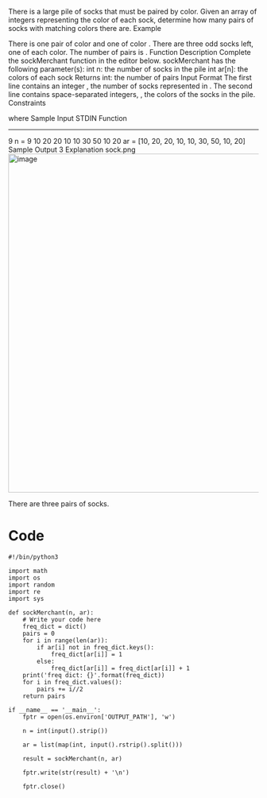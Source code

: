 There is a large pile of socks that must be paired by color. Given an array of integers representing the color of each sock, determine how many pairs of socks with matching colors there are.
Example


There is one pair of color  and one of color . There are three odd socks left, one of each color. The number of pairs is .
Function Description
Complete the sockMerchant function in the editor below.
sockMerchant has the following parameter(s):
int n: the number of socks in the pile
int ar[n]: the colors of each sock
Returns
int: the number of pairs
Input Format
The first line contains an integer , the number of socks represented in .
The second line contains  space-separated integers, , the colors of the socks in the pile.
Constraints

 where 
Sample Input
STDIN                       Function
-----                       --------
9                           n = 9
10 20 20 10 10 30 50 10 20  ar = [10, 20, 20, 10, 10, 30, 50, 10, 20]
Sample Output
3
Explanation
sock.png
<img width="1220" height="682" alt="image" src="https://github.com/user-attachments/assets/08d42291-2873-4a5c-93e3-01da64b11b21" />

There are three pairs of socks.


# Code
```
#!/bin/python3

import math
import os
import random
import re
import sys

def sockMerchant(n, ar):
    # Write your code here
    freq_dict = dict()
    pairs = 0
    for i in range(len(ar)):
        if ar[i] not in freq_dict.keys():
            freq_dict[ar[i]] = 1
        else:
            freq_dict[ar[i]] = freq_dict[ar[i]] + 1
    print('freq dict: {}'.format(freq_dict))
    for i in freq_dict.values():
        pairs += i//2
    return pairs

if __name__ == '__main__':
    fptr = open(os.environ['OUTPUT_PATH'], 'w')

    n = int(input().strip())

    ar = list(map(int, input().rstrip().split()))

    result = sockMerchant(n, ar)

    fptr.write(str(result) + '\n')

    fptr.close()
```

